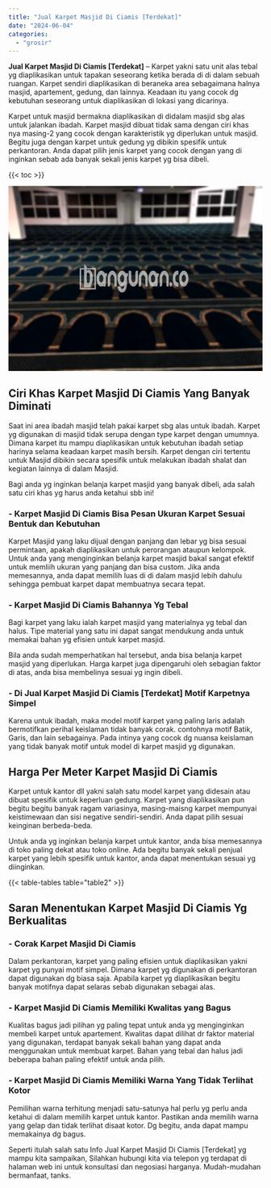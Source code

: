 ```yaml
---
title: "Jual Karpet Masjid Di Ciamis [Terdekat]"
date: "2024-06-04"
categories: 
  - "grosir"
---
```


**Jual Karpet Masjid Di Ciamis \[Terdekat\]** – Karpet yakni satu unit alas tebal yg diaplikasikan untuk tapakan seseorang ketika berada di di dalam sebuah ruangan. Karpet sendiri diaplikasikan di beraneka area sebagaimana halnya masjid, apartement, gedung, dan lainnya. Keadaan itu yang cocok dg kebutuhan seseorang untuk diaplikasikan di lokasi yang dicarinya.

Karpet untuk masjid bermakna diaplikasikan di didalam masjid sbg alas untuk jalankan ibadah. Karpet masjid dibuat tidak sama dengan ciri khas nya masing-2 yang cocok dengan karakteristik yg diperlukan untuk masjid. Begitu juga dengan karpet untuk gedung yg dibikin spesifik untuk perkantoran. Anda dapat pilih jenis karpet yang cocok dengan yang di inginkan sebab ada banyak sekali jenis karpet yg bisa dibeli.

{{< toc >}}

![Jual Karpet Masjid Di Ciamis [Terdekat]](/images/grosir-karpet-murah-66.png)

## Ciri Khas Karpet Masjid Di Ciamis Yang Banyak Diminati

Saat ini area ibadah masjid telah pakai karpet sbg alas untuk ibadah. Karpet yg digunakan di masjid tidak serupa dengan type karpet dengan umumnya. Dimana karpet itu mampu diaplikasikan untuk kebutuhan ibadah setiap harinya selama keadaan karpet masih bersih. Karpet dengan ciri tertentu untuk Masjid dibikin secara spesifik untuk melakukan ibadah shalat dan kegiatan lainnya di dalam Masjid.

Bagi anda yg inginkan belanja karpet masjid yang banyak dibeli, ada salah satu ciri khas yg harus anda ketahui sbb ini!

### \- Karpet Masjid Di Ciamis Bisa Pesan Ukuran Karpet Sesuai Bentuk dan Kebutuhan

Karpet Masjid yang laku dijual dengan panjang dan lebar yg bisa sesuai permintaan, apakah diaplikasikan untuk perorangan ataupun kelompok. Untuk anda yang menginginkan belanja karpet masjid bakal sangat efektif untuk memliih ukuran yang panjang dan bisa custom. Jika anda memesannya, anda dapat memilih luas di di dalam masjid lebih dahulu sehingga pembuat karpet dapat membuatnya secara tepat.

### \- Karpet Masjid Di Ciamis Bahannya Yg Tebal

Bagi karpet yang laku ialah karpet masjid yang materialnya yg tebal dan halus. Tipe material yang satu ini dapat sangat mendukung anda untuk memakai bahan yg efisien untuk karpet masjid.

Bila anda sudah memperhatikan hal tersebut, anda bisa belanja karpet masjid yang diperlukan. Harga karpet juga dipengaruhi oleh sebagian faktor di atas, anda bisa membelinya sesuai yg ingin dibeli.

### \- Di Jual Karpet Masjid Di Ciamis \[Terdekat\] Motif Karpetnya Simpel

Karena untuk ibadah, maka model motif karpet yang paling laris adalah bermotifkan perihal keislaman tidak banyak corak. contohnya motif Batik, Garis, dan lain sebagainya. Pada intinya yang cocok dg nuansa keislaman yang tidak banyak motif untuk model di karpet masjid yg digunakan.

## Harga Per Meter Karpet Masjid Di Ciamis

Karpet untuk kantor dll yakni salah satu model karpet yang didesain atau dibuat spesifik untuk keperluan gedung. Karpet yang diaplikasikan pun begitu begitu banyak ragam variasinya, masing-maisng karpet mempunyai keistimewaan dan sisi negative sendiri-sendiri. Anda dapat pilih sesuai keinginan berbeda-beda.

Untuk anda yg inginkan belanja karpet untuk kantor, anda bisa memesannya di toko paling dekat atau toko online. Ada begitu banyak sekali penjual karpet yang lebih spesifik untuk kantor, anda dapat menentukan sesuai yg diinginkan.

{{< table-tables table="table2" >}}

## Saran Menentukan Karpet Masjid Di Ciamis Yg Berkualitas

### \- Corak Karpet Masjid Di Ciamis

Dalam perkantoran, karpet yang paling efisien untuk diaplikasikan yakni karpet yg punyai motif simpel. Dimana karpet yg digunakan di perkantoran dapat digunakan dg biasa saja. Apabila karpet yg diaplikasikan begitu banyak motifnya dapat selaras sebab digunakan sebagai alas.

### \- Karpet Masjid Di Ciamis Memiliki Kwalitas yang Bagus

Kualitas bagus jadi pilihan yg paling tepat untuk anda yg menginginkan membeli karpet untuk apartement. Kwalitas dapat dilihat dr faktor material yang digunakan, terdapat banyak sekali bahan yang dapat anda menggunakan untuk membuat karpet. Bahan yang tebal dan halus jadi beberapa bahan paling efektif untuk anda pilih.

### \- Karpet Masjid Di Ciamis Memiliki Warna Yang Tidak Terlihat Kotor

Pemilihan warna terhitung menjadi satu-satunya hal perlu yg perlu anda ketahui di dalam memilih karpet untuk kantor. Pastikan anda memilih warna yang gelap dan tidak terlihat disaat kotor. Dg begitu, anda dapat mampu memakainya dg bagus.

Seperti itulah salah satu Info Jual Karpet Masjid Di Ciamis \[Terdekat\] yg mampu kita sampaikan, Silahkan hubungi kita via telepon yg terdapat di halaman web ini untuk konsultasi dan negosiasi harganya. Mudah-mudahan bermanfaat, tanks.
